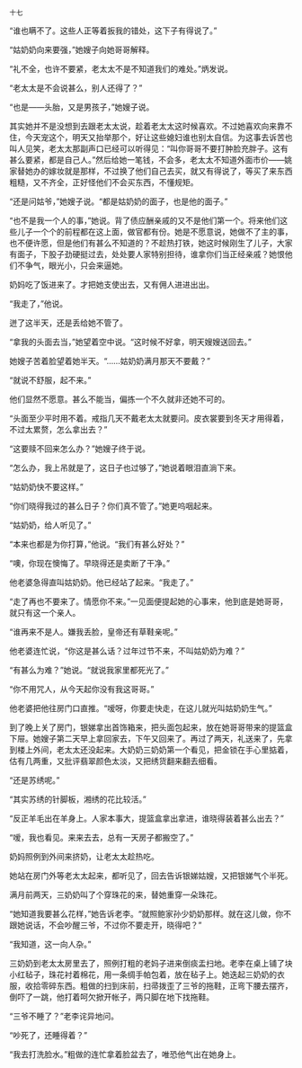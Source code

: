     十七 

   “谁也瞒不了。这些人正等着扳我的错处，这下子有得说了。”

   “姑奶奶向来要强，”她嫂子向她哥哥解释。

   “礼不全，也许不要紧，老太太不是不知道我们的难处。”炳发说。

   “老太太是不会说甚么，别人还得了？”

   “也是——头胎，又是男孩子，”她嫂子说。

   其实她并不是没想到去跟老太太说，趁着老太太这时候喜欢。不过她喜欢向来靠不住，今天宠这个，明天又抬举那个，好让这些媳妇谁也别太自信。为这事去诉苦也叫人见笑，老太太那副声口已经可以听得见：“叫你哥哥不要打肿脸充胖子。这有甚么要紧，都是自己人。”然后给她一笔钱，不会多，老太太不知道外面市价——姚家替她办的嫁妆就是那样，不过换了他们自己去买，就又有得说了，等买了来东西粗糙，又不齐全，正好怪他们不会买东西，不懂规矩。

   “还是问姑爷，”她嫂子说。“都是姑奶奶的面子，也是他的面子。”

   “也不是我一个人的事，”她说。背了债应酬亲戚的又不是他们第一个。将来他们这些儿子一个个的前程都在这上面，做官都有份。她是不愿意说，她做不了主的事，也不便许愿，但是他们有甚么不知道的？不趁热打铁，她这时候刚生了儿子，大家有面子，下股子劲硬挺过去，处处要人家特别担待，谁拿你们当正经亲戚？她恨他们不争气，眼光小，只会来逼她。

   奶妈吃了饭进来了。才把她支使出去，又有佣人进进出出。

   “我走了，”他说。

   迸了这半天，还是丢给她不管了。

   “拿我的头面去当，”她望着空中说。“这时候不好拿，明天嫂嫂送回去。”

   她嫂子苦着脸望着她半天。“……姑奶奶满月那天不要戴？”

   “就说不舒服，起不来。”

   他们显然不愿意。甚么不能当，偏拣一个不久就非还她不可的。

   “头面至少平时用不着。戒指几天不戴老太太就要问。皮衣裳要到冬天才用得着，不过太累赘，怎么拿出去？”

   “这要赎不回来怎么办？”她嫂子终于说。

   “怎么办，我上吊就是了，这日子也过够了，”她说着眼泪直淌下来。

   “姑奶奶快不要这样。”

   “你们晓得我过的甚么日子？你们真不管了。”她更呜咽起来。

   “姑奶奶，给人听见了。”

   “本来也都是为你打算，”他说。“我们有甚么好处？”

   “噢，你现在懊悔了。早晓得还是卖断了干净。”

   他老婆急得直叫姑奶奶。他已经站了起来。“我走了。”

   “走了再也不要来了。情愿你不来。”一见面便提起她的心事来，他到底是她哥哥，就只有这一个亲人。

   “谁再来不是人。嫌我丢脸，皇帝还有草鞋亲呢。”

   他老婆连忙说，“你这是甚么话？过年过节不来，不叫姑奶奶为难？”

   “有甚么为难？”她说。“就说我家里都死光了。”

   “你不用咒人，从今天起你没有我这哥哥。”

   他老婆把他往房门口直推。“嗳呀，你要走快走，在这儿就光叫姑奶奶生气。”

   到了晚上关了房门，银娣拿出首饰箱来，把头面包起来，放在她哥哥带来的提篮盒下屉。她嫂子第二天早上拿回家去，下午又回来了。再过了两天，礼送来了，先拿到楼上外间，老太太还没起来。大奶奶三奶奶第一个看见，把金锁在手心里掂着，估有几两重，又批评翡翠颜色太淡，又把绣货翻来翻去细看。

   “还是苏绣呢。”

   “其实苏绣的针脚板，湘绣的花比较活。”

   “反正羊毛出在羊身上。人家本事大，提篮盒拿出拿进，谁晓得装着甚么出去？”

   “嗳，我也看见。来来去去，总有一天房子都搬空了。”

   奶妈照例到外间来挤奶，让老太太趁热吃。

   她站在房门外等老太太起来，都听见了，回去告诉银娣姑嫂，又把银娣气个半死。

   满月前两天，三奶奶叫了个穿珠花的来，替她重穿一朵珠花。

   “她知道我要甚么花样，”她告诉老李。“就照鲍家孙少奶奶那样。就在这儿做，你不跟她说话，不会吵醒三爷，不过你不要走开，晓得吧？”

   “我知道，这一向人杂。”

   三奶奶到老太太房里去了，照例打粗的老妈子进来倒痰盂扫地。老李在桌上铺了块小红毡子，珠花衬着棉花，用一条绸手帕包着，放在毡子上。她迭起三奶奶的衣服，收拾零碎东西。粗做的扫到床前，扫帚拨歪了三爷的拖鞋，正弯下腰去摆齐，倒吓了一跳，他打着呵欠掀开帐子，两只脚在地下找拖鞋。

   “三爷不睡了？”老李诧异地问。

   “吵死了，还睡得着？”

   “我去打洗脸水。”粗做的连忙拿着脸盆去了，唯恐他气出在她身上。

